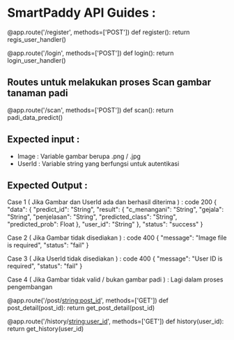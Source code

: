 # SmartPaddy API Guides :

@app.route('/register', methods=['POST'])
def register():
    return regis_user_handler()

@app.route('/login', methods=['POST'])
def login():
    return login_user_handler()

## Routes untuk melakukan proses Scan gambar tanaman padi
@app.route('/scan', methods=['POST'])
def scan():
    return padi_data_predict()

## Expected input :
- Image : Variable gambar berupa .png / .jpg
- UserId : Variable string yang berfungsi untuk autentikasi

## Expected Output :
Case 1 ( Jika Gambar dan UserId ada dan berhasil diterima ) : code 200
  {
    "data": {
        "predict_id": "String",
        "result": {
            "c_menangani": "String",
            "gejala": "String",
            "penjelasan": "String",
            "predicted_class": "String",
            "predicted_prob": Float
        },
        "user_id": "String"
    },
    "status": "success"
}

Case 2 ( Jika Gambar tidak disediakan ) : code 400
  {
    "message": "Image file is required",
    "status": "fail"
  }

Case 3 ( Jika UserId tidak disediakan ) : code 400
  {
    "message": "User ID is required",
    "status": "fail"
  }

Case 4 ( Jika Gambar tidak valid / bukan gambar padi ) : 
  Lagi dalam proses pengembangan

@app.route('/post/<string:post_id>', methods=['GET'])
def post_detail(post_id):
    return get_post_detail(post_id)

@app.route('/history/<string:user_id>', methods=['GET'])
def history(user_id):
    return get_history(user_id)
